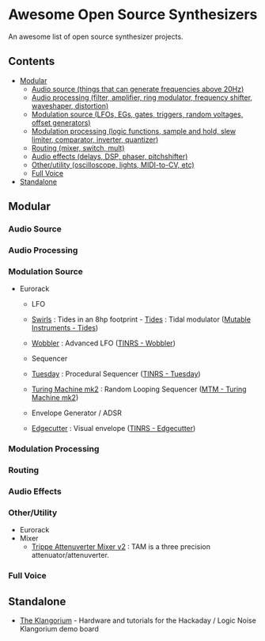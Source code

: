 # Awesome Open Source Synthesizers

An awesome list of open source synthesizer projects.

## Contents

-   [Modular](#modular)
    -   [Audio source (things that can generate frequencies above 20Hz)](#audio-source)
    -   [Audio processing (filter, amplifier, ring modulator, frequency shifter, waveshaper, distortion)](#audio-processing)
    -   [Modulation source (LFOs, EGs, gates, triggers, random voltages, offset generators)](#modulation-source)
    -   [Modulation processing (logic functions, sample and hold, slew limiter, comparator, inverter, quantizer)](#modulation-processing)
    -   [Routing (mixer, switch, mult)](#routing)
    -   [Audio effects (delays, DSP, phaser, pitchshifter)](#audio-effects)
    -   [Other/utility (oscilloscope, lights, MIDI-to-CV, etc)](#otherutility)
    -   [Full Voice](#full-voice)
-   [Standalone](#standalone)

## Modular

### Audio Source

### Audio Processing

### Modulation Source

-   Eurorack

    -   LFO

    -   [Swirls](https://github.com/ElectricMist/Swirls) : Tides in an 8hp footprint        -   [Tides](https://github.com/pichenettes/eurorack/tree/master/tides) : Tidal modulator ([Mutable Instruments - Tides](https://mutable-instruments.net/modules/tides/))
    -   [Wobbler](https://github.com/ThisIsNotRocketScience/Eurorack-Modules/tree/master/Production) : Advanced LFO ([TINRS - Wobbler](http://www2.thisisnotrocketscience.nl/eurorack/wobbler/))

    -   Sequencer
    -   [Tuesday](https://github.com/ThisIsNotRocketScience/Eurorack-Modules/tree/master/Production) : Procedural Sequencer ([TINRS - Tuesday](http://www2.thisisnotrocketscience.nl/eurorack/tuesday/))
    -   [Turing Machine mk2](https://github.com/TomWhitwell/TuringMachine) : Random Looping Sequencer ([MTM - Turing Machine mk2](https://www.thonk.co.uk/shop/turingmkii/))

    -   Envelope Generator / ADSR
    -   [Edgecutter](https://github.com/ThisIsNotRocketScience/Eurorack-Modules/tree/master/Production) : Visual envelope ([TINRS - Edgecutter](http://www2.thisisnotrocketscience.nl/eurorack/edgecutter/))

### Modulation Processing

### Routing

### Audio Effects

### Other/Utility
-   Eurorack
  - Mixer
    - [Trippe Attenuverter Mixer v2](https://github.com/ishkabbible/Triple_Attenuverter_Mixer_v2) : TAM is a three precision attenuator/attenuverter.
### Full Voice

## Standalone

-   [The Klangorium](https://github.com/hexagon5un/klangorium) - Hardware and tutorials for the Hackaday / Logic Noise Klangorium demo board
